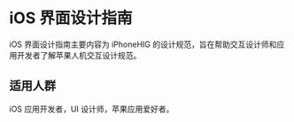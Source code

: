 # iOS 界面设计指南

iOS 界面设计指南主要内容为 iPhoneHIG 的设计规范，旨在帮助交互设计师和应用开发者了解苹果人机交互设计规范。

## 适用人群

iOS 应用开发者，UI 设计师，苹果应用爱好者。
